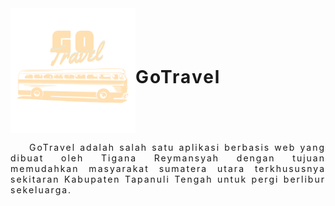 <!-- ![TiRegram](./src/assets/logo-instagram.png) -->

<!DOCTYPE html>
<html lang="en">
<head>
    <meta charset="UTF-8">
    <meta name="viewport" content="width=device-width, initial-scale=1.0">
</head>
<body>
    <div style="display: flex; align-items: center;">
        <img src="./frontend-react/src/media/logo_gotravel.png" style="width:200px;"/>
        <h1 style="letter-spacing: 2px;">GoTravel</h1>
    </div>
    <p style="text-align:justify; text-indent: 30px; letter-spacing: 2px;">
        GoTravel adalah salah satu aplikasi berbasis web yang dibuat oleh Tigana Reymansyah dengan tujuan memudahkan masyarakat sumatera utara terkhususnya
        sekitaran Kabupaten Tapanuli Tengah untuk pergi berlibur sekeluarga.
    </p>
</body>
</html>